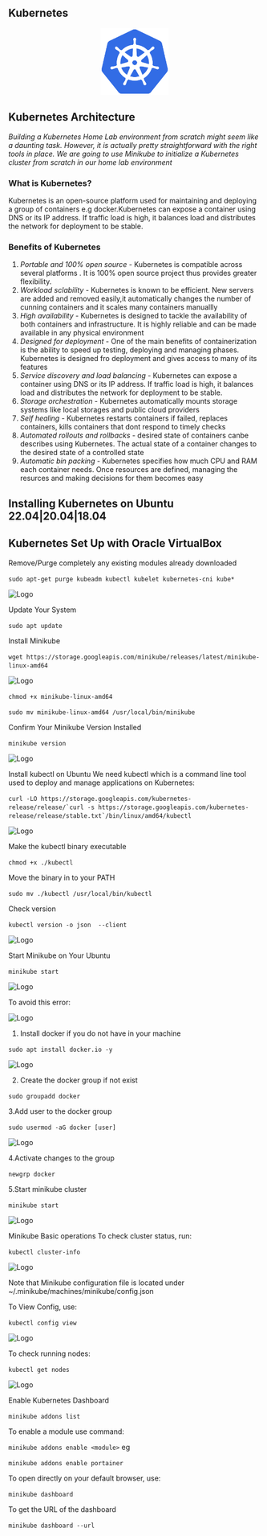 ## Kubernetes

<p align="center">
 <img src="images/kubernetes_logo.png?raw=true" alt="Logo" width="27%" height="27%" />
</p>

## Kubernetes Architecture

_Building a Kubernetes Home Lab environment from scratch might seem like a daunting task. However, it is actually pretty straightforward with the right tools in place. We are going to use Minikube to initialize a Kubernetes cluster from scratch in our home lab environment_

### What is Kubernetes?
Kubernetes is an open-source platform used for maintaining and deploying a group of containers e.g docker.Kubernetes can expose a container using DNS or its IP address. If traffic load is high, it balances load and distributes the network for deployment to be stable.

### Benefits of Kubernetes
1. _Portable and 100% open source_ - Kubernetes is compatible across several platforms . It is 100% open source project thus provides greater flexibility.
2. _Workload sclability_ - Kubernetes is known to be efficient. New servers are added and removed easily,it automatically changes the number of cunning containers and it scales many containers manuallly
3. _High availability_ - Kubernetes is designed to tackle the availability of both containers and infrastructure. It is highly reliable and can be made available in any physical environment
4. _Designed for deployment_ - One of the main  benefits of containerization is the ability to speed up testing, deploying and managing phases. Kubernetes is designed fro deployment and gives access to many of its features
5. _Service discovery and load balancing_ - Kubernetes can expose a container using DNS or its IP address. If traffic load is high, it balances load and distributes the network for deployment to be stable.
6. _Storage orchestration_ - Kubernetes automatically mounts storage systems like local storages and public cloud providers
7. _Self healing_ - Kubernetes restarts containers if failed, replaces containers, kills containers that dont respond to timely checks
8. _Automated rollouts and rollbacks_ - desired state of containers canbe describes using Kubernetes. The actual state of a container changes to the desired state of a controlled state
9. _Automatic bin packing_ - Kubernetes specifies how much CPU and RAM each container needs. Once resources are defined, managing the resurces and making decisions for them becomes easy 

## Installing Kubernetes on Ubuntu 22.04|20.04|18.04
## Kubernetes  Set Up with Oracle VirtualBox
  Remove/Purge completely any existing modules already downloaded 
 
 ```sudo apt-get purge kubeadm kubectl kubelet kubernetes-cni kube*```
  
<p align="left">
 <img src="images/purge.jpg?raw=true" alt="Logo" width="50%" height="50%" />
</p>

  Update Your System

   ```sudo apt update```

  Install Minikube

   ```wget https://storage.googleapis.com/minikube/releases/latest/minikube-linux-amd64```

<p align="left">
 <img src="images/wget.jpg?raw=true" alt="Logo" width="50%" height="50%" />
</p>

   ```chmod +x minikube-linux-amd64```

   ```sudo mv minikube-linux-amd64 /usr/local/bin/minikube```
   
  Confirm Your Minikube Version Installed

   ```minikube version```

<p align="left">
 <img src="images/minikube.jpg?raw=true" alt="Logo" width="50%" height="50%" />
</p>

  Install kubectl on Ubuntu
  We need kubectl which is a command line tool used to deploy and manage applications on Kubernetes:

   ```curl -LO https://storage.googleapis.com/kubernetes-release/release/`curl -s https://storage.googleapis.com/kubernetes-release/release/stable.txt`/bin/linux/amd64/kubectl```

<p align="left">
 <img src="images/kubectl_install.jpg?raw=true" alt="Logo" width="80%" height="80%" />
</p>

  Make the kubectl binary executable

   ```chmod +x ./kubectl```

  Move the binary in to your PATH

   ```sudo mv ./kubectl /usr/local/bin/kubectl```

  Check version

   ```kubectl version -o json  --client```

<p align="left">
 <img src="images/kubectl_version.jpg?raw=true" alt="Logo" width="50%" height="50%" />
</p>

  Start Minikube on Your Ubuntu

   ```minikube start```

<p align="left">
 <img src="images/minikube_start.jpg?raw=true" alt="Logo" width="50%" height="50%" />
</p>

  To avoid this error:

<p align="left">
 <img src="images/minikube-error.jpg?raw=true" alt="Logo" width="50%" height="50%" />
</p>

1. Install docker if you do not have in your machine 


```sudo apt install docker.io -y```

<p align="left">
 <img src="images/docker_install.jpg?raw=true" alt="Logo" width="50%" height="50%" />
</p>

2. Create the docker group if not exist 


```sudo groupadd docker```

3.Add user to the docker group


```sudo usermod -aG docker [user]```

<p align="left">
 <img src="images/docker_group.jpg?raw=true" alt="Logo" width="50%" height="50%" />
</p>

4.Activate changes to the group


```newgrp docker```

5.Start minikube cluster


```minikube start```

<p align="left">
 <img src="images/minikube_start.jpg?raw=true" alt="Logo" width="50%" height="50%" />
</p>


  Minikube Basic operations
  To check cluster status, run:

   ```kubectl cluster-info```

<p align="left">
 <img src="images/kubectl_cluster.jpg?raw=true" alt="Logo" width="50%" height="50%" />
</p>

  Note that Minikube configuration file is located under ~/.minikube/machines/minikube/config.json
 
  To View Config, use:

   ```kubectl config view```

<p align="left">
 <img src="images/kubectl_config.jpg?raw=true" alt="Logo" width="50%" height="50%" />
</p>

  To check running nodes:

   ```kubectl get nodes```

<p align="left">
 <img src="images/kubectl_nodes.jpg?raw=true" alt="Logo" width="50%" height="50%" />
</p>



  Enable Kubernetes Dashboard

   ```minikube addons list```


  To enable a module use command:


   ```minikube addons enable <module>```
eg

   ```minikube addons enable portainer```


  To open directly on your default browser, use:


   ```minikube dashboard```


 To get the URL of the dashboard


   ```minikube dashboard --url```


